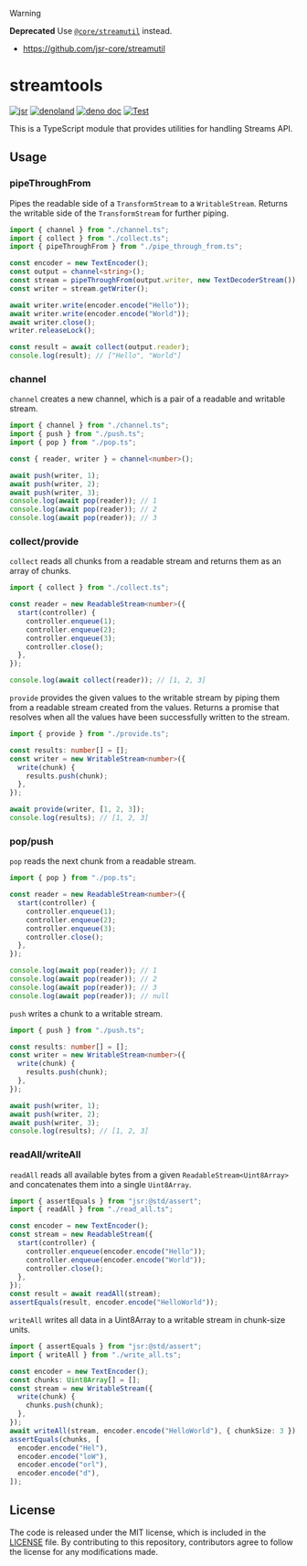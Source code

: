 > [!WARNING]
>
> **Deprecated**
> Use [`@core/streamutil`](https://jsr.io/@core/streamutil) instead.
>
> - https://github.com/jsr-core/streamutil

# streamtools

[![jsr](https://img.shields.io/jsr/v/%40lambdalisue/streamtools?logo=javascript&logoColor=white)](https://jsr.io/@lambdalisue/streamtools)
[![denoland](https://img.shields.io/github/v/release/lambdalisue/deno-streamtools?logo=deno&label=denoland)](https://github.com/lambdalisue/deno-streamtools/releases)
[![deno doc](https://doc.deno.land/badge.svg)](https://doc.deno.land/https/deno.land/x/streamtools/mod.ts)
[![Test](https://github.com/lambdalisue/deno-streamtools/workflows/Test/badge.svg)](https://github.com/lambdalisue/deno-streamtools/actions?query=workflow%3ATest)

This is a TypeScript module that provides utilities for handling Streams API.

## Usage

### pipeThroughFrom

Pipes the readable side of a `TransformStream` to a `WritableStream`. Returns
the writable side of the `TransformStream` for further piping.

```ts
import { channel } from "./channel.ts";
import { collect } from "./collect.ts";
import { pipeThroughFrom } from "./pipe_through_from.ts";

const encoder = new TextEncoder();
const output = channel<string>();
const stream = pipeThroughFrom(output.writer, new TextDecoderStream());
const writer = stream.getWriter();

await writer.write(encoder.encode("Hello"));
await writer.write(encoder.encode("World"));
await writer.close();
writer.releaseLock();

const result = await collect(output.reader);
console.log(result); // ["Hello", "World"]
```

### channel

`channel` creates a new channel, which is a pair of a readable and writable
stream.

```ts
import { channel } from "./channel.ts";
import { push } from "./push.ts";
import { pop } from "./pop.ts";

const { reader, writer } = channel<number>();

await push(writer, 1);
await push(writer, 2);
await push(writer, 3);
console.log(await pop(reader)); // 1
console.log(await pop(reader)); // 2
console.log(await pop(reader)); // 3
```

### collect/provide

`collect` reads all chunks from a readable stream and returns them as an array
of chunks.

```ts
import { collect } from "./collect.ts";

const reader = new ReadableStream<number>({
  start(controller) {
    controller.enqueue(1);
    controller.enqueue(2);
    controller.enqueue(3);
    controller.close();
  },
});

console.log(await collect(reader)); // [1, 2, 3]
```

`provide` provides the given values to the writable stream by piping them from a
readable stream created from the values. Returns a promise that resolves when
all the values have been successfully written to the stream.

```ts
import { provide } from "./provide.ts";

const results: number[] = [];
const writer = new WritableStream<number>({
  write(chunk) {
    results.push(chunk);
  },
});

await provide(writer, [1, 2, 3]);
console.log(results); // [1, 2, 3]
```

### pop/push

`pop` reads the next chunk from a readable stream.

```ts
import { pop } from "./pop.ts";

const reader = new ReadableStream<number>({
  start(controller) {
    controller.enqueue(1);
    controller.enqueue(2);
    controller.enqueue(3);
    controller.close();
  },
});

console.log(await pop(reader)); // 1
console.log(await pop(reader)); // 2
console.log(await pop(reader)); // 3
console.log(await pop(reader)); // null
```

`push` writes a chunk to a writable stream.

```ts
import { push } from "./push.ts";

const results: number[] = [];
const writer = new WritableStream<number>({
  write(chunk) {
    results.push(chunk);
  },
});

await push(writer, 1);
await push(writer, 2);
await push(writer, 3);
console.log(results); // [1, 2, 3]
```

### readAll/writeAll

`readAll` reads all available bytes from a given `ReadableStream<Uint8Array>`
and concatenates them into a single `Uint8Array`.

```ts
import { assertEquals } from "jsr:@std/assert";
import { readAll } from "./read_all.ts";

const encoder = new TextEncoder();
const stream = new ReadableStream({
  start(controller) {
    controller.enqueue(encoder.encode("Hello"));
    controller.enqueue(encoder.encode("World"));
    controller.close();
  },
});
const result = await readAll(stream);
assertEquals(result, encoder.encode("HelloWorld"));
```

`writeAll` writes all data in a Uint8Array to a writable stream in chunk-size
units.

```ts
import { assertEquals } from "jsr:@std/assert";
import { writeAll } from "./write_all.ts";

const encoder = new TextEncoder();
const chunks: Uint8Array[] = [];
const stream = new WritableStream({
  write(chunk) {
    chunks.push(chunk);
  },
});
await writeAll(stream, encoder.encode("HelloWorld"), { chunkSize: 3 });
assertEquals(chunks, [
  encoder.encode("Hel"),
  encoder.encode("loW"),
  encoder.encode("orl"),
  encoder.encode("d"),
]);
```

## License

The code is released under the MIT license, which is included in the
[LICENSE](./LICENSE) file. By contributing to this repository, contributors
agree to follow the license for any modifications made.

